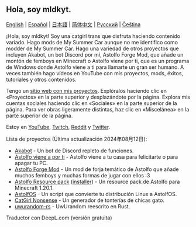 ## Hola, soy mldkyt.

[English](https://github.com/mldkyt/mldkyt/blob/main//README.md) | [Español](https://github.com/mldkyt/mldkyt/blob/main//README_ES.md) | [日本語](https://github.com/mldkyt/mldkyt/blob/main//README_JA.md) | [简体中文](https://github.com/mldkyt/mldkyt/blob/main//README_CN.md) | [Русский](https://github.com/mldkyt/mldkyt/blob/main//README_RU.md) | [Čeština](https://github.com/mldkyt/mldkyt/blob/main//README_CZ.md)

¡Hola, soy mldkyt! Soy una catgirl trans que disfruta haciendo contenido variado. Hago mods de My Summer Car aunque no me identifico como modder de My Summer Car. Hago una variedad de otros proyectos que incluyen Akabot, un bot Discord por mí, Astolfo Forge Mod, que añade un montón de femboys en Minecraft o Astolfo viene por ti, que es un programa de Windows donde Astolfo viene a ti para llamarte un gran ser humano. A veces también hago vídeos en YouTube con mis proyectos, mods, éxitos, tutoriales y otros contenidos.

Tengo un [sitio web con mis proyectos](https://mldkyt.nekoweb.org/). Explóralos haciendo clic en «Proyectos» en la parte superior y desplazándote por la página. Explora mis cuentas sociales haciendo clic en «Sociales» en la parte superior de la página. Para ver obras ligeramente distintas, haz clic en «Miscelánea» en la parte superior de la página.

Estoy en [YouTube](https://youtube.com/@mldkyt), [Twitch](https://twitch.tv/mldkyt), [Reddit](https://reddit.com/u/mldkyt) y [Twitter](https://twitter.com/@mldkyt).

Lista de proyectos (Última actualización 2024年08月12日):

- [Akabot](https://mldkyt.nekoweb.org/project/akabot) - Un bot de Discord repleto de funciones.
- [Astolfo viene a por ti](https://github.com/mldkyt/AstolfoIsComingForYou/releases) - Astolfo viene a tu casa para felicitarte o para apagar tu PC.
- [Astolfo Forge Mod](https://github.com/mldkyt/AstolfoForge/releases) - Un mod de forja temático de Astolfo que añade muchos femboys y muchas formas de jugar con ellos :3
- [Astolfo Resource pack](https://github.com/mldkyt/AstolfoResourcePack) ([installer](https://github.com/mldkyt/AstolfoResourcePackInstaller/releases/)) - Un resource pack de Astolfo para Minecraft 1.20.1.
- [AstolfOS](https://github.com/mldkyt/AstolfOS/wiki/) - Un script que convierte tu distribución Linux a AstolfOS.
- [CatGirl Nonsense](https://mldkyt.nekoweb.org/project/catgirlnonsense/) - Un generador de tonterías de chicas gato.
- [uwurandom-rs](https://github.com/mldkyt/uwurandom-rs/) - UwUrandom reescrito en Rust.

Traductor con DeepL.com (versión gratuita)
